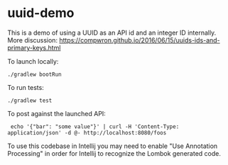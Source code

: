 uuid-demo
=========

This is a demo of using a UUID as an API id and an integer ID internally. More discussion: https://compwron.github.io/2016/06/15/uuids-ids-and-primary-keys.html

To launch locally:
````
./gradlew bootRun
````

To run tests:
````
./gradlew test
````

To post against the launched API:
````
 echo '{"bar": "some value"}' | curl -H 'Content-Type: application/json' -d @- http://localhost:8080/foos
````

To use this codebase in Intellij you may need to enable "Use Annotation Processing" in order for Intellij to recognize the Lombok generated code.